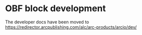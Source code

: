 # OBF block development

The developer docs have been moved to https://redirector.arcpublishing.com/alc/arc-products/arcio/dev/
